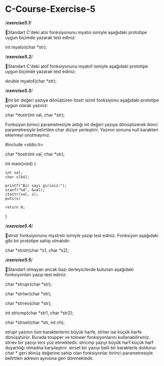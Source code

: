 # C-Course-Exercise-5

/*****exercise5.1*****/

:pushpin:Standart C'deki atoi fonksiyonunu myatoi ismiyle aşağıdaki prototipe uygun biçimde yazarak test ediniz:

int myatoi(char *str);

/*****exercise5.2*****/

:pushpin:Standart C'deki atof fonksiyonunu myatof ismiyle aşağıdaki prototipe uygun biçimde yazarak test ediniz:

double myatof(char *str);

/*****exercise5.3*****/

:pushpin:int bir değeri yazıya dönüştüren itostr isimli fonksiyonu aşağıdaki prototipe uygun olarak yazınız:

char *itostr(int val, char *str);

Fonksiyon birinci parametresiyle aldığı int değeri yazıya dönüştürerek ikinci parametresiyle belirtilen char diziye yerleştirir. Yazının sonuna null karakteri eklemeyi unutmayınız.

#include <stdio.h>

char *itostr(int val, char *str);

int main(void)
{

	int val;
	char s[64];

	printf("Bir sayı giriniz:");
	scanf("%d", &val);
	itostr(val, s);		
	puts(s)

	return 0;
}


/*****exercise5.4*****/

:pushpin:strstr fonksiyonunu mystrstr ismiyle yazıp test ediniz. Fonksiyon aşağıdaki gibi bir prototipe 
sahip olmalıdır:

char *strstr(char *s1, char *s2);

/*****exercise5.5*****/

:pushpin:Standart olmayan ancak bazı derleyicilerde bulunan aşağıdaki fonksiyonları yazıp test ediniz:

char *strupr(char *str);

char *strlwr(char *str);

char *strrev(char *str);

int stricmp(char *str1, char *str2);

char *strset(char *str, int ch);

strupr yazının tüm karakterlerini büyük harfe, strlwr ise küçük harfe dönüşştürür. Burada toupper ve tolower fonksiyonlarını kullanabilirsiniz. strrev bir yazıyı ters yüz etmektedir. stricmp yazıyı büyük harf küçük harf duyarlılığı olmadna karşılaştırır. strset bir yazıyı belli bir karakterle doldurur. char * geri dönüş değerine sahip olan fonksiyonlar birinci parametresiyle belirtilen adresin aynısına geri dönmektedir.



